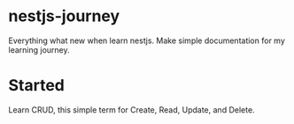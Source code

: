 # nestjs-journey
Everything what new when learn nestjs. Make simple documentation for my learning journey.


# Started
Learn CRUD, this simple term for Create, Read, Update, and Delete.
